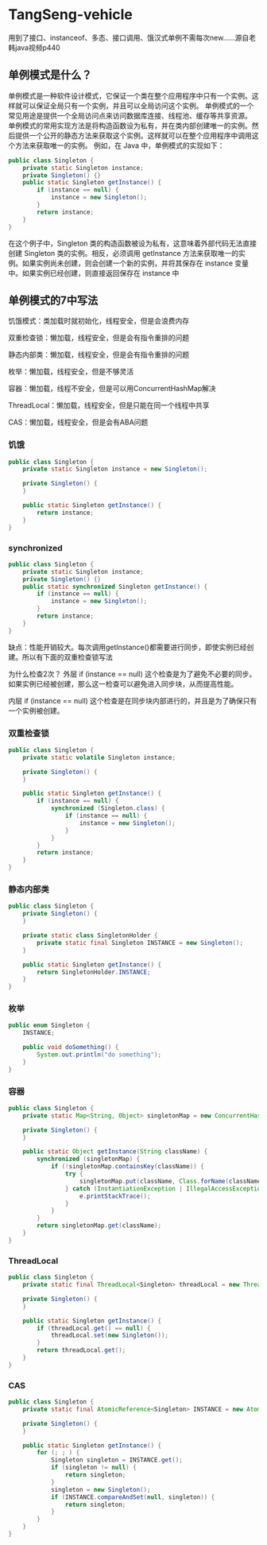 # TangSeng-vehicle
用到了接口、instanceof、多态、接口调用、饿汉式单例不需每次new......源自老韩java视频p440
## 单例模式是什么？ 
单例模式是一种软件设计模式，它保证一个类在整个应用程序中只有一个实例。这样就可以保证全局只有一个实例，并且可以全局访问这个实例。
单例模式的一个常见用途是提供一个全局访问点来访问数据库连接、线程池、缓存等共享资源。
单例模式的常用实现方法是将构造函数设为私有，并在类内部创建唯一的实例。然后提供一个公开的静态方法来获取这个实例。这样就可以在整个应用程序中调用这个方法来获取唯一的实例。
例如，在 Java 中，单例模式的实现如下：
```java
public class Singleton {
    private static Singleton instance;
    private Singleton() {}
    public static Singleton getInstance() {
        if (instance == null) {
            instance = new Singleton();
        }
        return instance;
    }
}
```
在这个例子中，Singleton 类的构造函数被设为私有，这意味着外部代码无法直接创建 Singleton 类的实例。相反，必须调用 getInstance 方法来获取唯一的实例。如果实例尚未创建，则会创建一个新的实例，并将其保存在 instance 变量中。如果实例已经创建，则直接返回保存在 instance 中

## 单例模式的7中写法
饥饿模式：类加载时就初始化，线程安全，但是会浪费内存

双重检查锁：懒加载，线程安全，但是会有指令重排的问题

静态内部类：懒加载，线程安全，但是会有指令重排的问题

枚举：懒加载，线程安全，但是不够灵活

容器：懒加载，线程不安全，但是可以用ConcurrentHashMap解决

ThreadLocal：懒加载，线程安全，但是只能在同一个线程中共享

CAS：懒加载，线程安全，但是会有ABA问题

### 饥饿
```java
public class Singleton {
    private static Singleton instance = new Singleton();

    private Singleton() {
    }

    public static Singleton getInstance() {
        return instance;
    }
}
```

### synchronized 
```java
public class Singleton {
    private static Singleton instance;
    private Singleton() {}
    public static synchronized Singleton getInstance() {
        if (instance == null) {
            instance = new Singleton();
        }
        return instance;
    }
}
```
缺点：性能开销较大。每次调用getInstance()都需要进行同步，即使实例已经创建。所以有下面的双重检查锁写法

为什么检查2次？
外层 if (instance == null)
这个检查是为了避免不必要的同步。如果实例已经被创建，那么这一检查可以避免进入同步块，从而提高性能。

内层 if (instance == null)
这个检查是在同步块内部进行的，并且是为了确保只有一个实例被创建。
### 双重检查锁
```java
public class Singleton {
    private static volatile Singleton instance;

    private Singleton() {
    }

    public static Singleton getInstance() {
        if (instance == null) {
            synchronized (Singleton.class) {
                if (instance == null) {
                    instance = new Singleton();
                }
            }
        }
        return instance;
    }
}
```

### 静态内部类
```java
public class Singleton {
    private Singleton() {
    }

    private static class SingletonHolder {
        private static final Singleton INSTANCE = new Singleton();
    }

    public static Singleton getInstance() {
        return SingletonHolder.INSTANCE;
    }
}
```

### 枚举
```java
public enum Singleton {
    INSTANCE;

    public void doSomething() {
        System.out.println("do something");
    }
}
```

### 容器
```java
public class Singleton {
    private static Map<String, Object> singletonMap = new ConcurrentHashMap<>();

    private Singleton() {
    }

    public static Object getInstance(String className) {
        synchronized (singletonMap) {
            if (!singletonMap.containsKey(className)) {
                try {
                    singletonMap.put(className, Class.forName(className).newInstance());
                } catch (InstantiationException | IllegalAccessException | ClassNotFoundException e) {
                    e.printStackTrace();
                }
            }
        }
        return singletonMap.get(className);
    }
}
```

### ThreadLocal
```java
public class Singleton {
    private static final ThreadLocal<Singleton> threadLocal = new ThreadLocal<>();

    private Singleton() {
    }

    public static Singleton getInstance() {
        if (threadLocal.get() == null) {
            threadLocal.set(new Singleton());
        }
        return threadLocal.get();
    }
}
```

### CAS
```java
public class Singleton {
    private static final AtomicReference<Singleton> INSTANCE = new AtomicReference<>();

    private Singleton() {
    }

    public static Singleton getInstance() {
        for (; ; ) {
            Singleton singleton = INSTANCE.get();
            if (singleton != null) {
                return singleton;
            }
            singleton = new Singleton();
            if (INSTANCE.compareAndSet(null, singleton)) {
                return singleton;
            }
        }
    }
}
```
